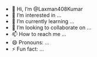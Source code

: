 - 👋 Hi, I’m @Laxman408Kumar
- 👀 I’m interested in ...
- 🌱 I’m currently learning ...
- 💞️ I’m looking to collaborate on ...
- 📫 How to reach me ...
- 😄 Pronouns: ...
- ⚡ Fun fact: ...

<!---
Laxman408Kumar/Laxman408Kumar is a ✨ special ✨ repository because its `README.md` (this file) appears on your GitHub profile.
You can click the Preview link to take a look at your changes.
--->
